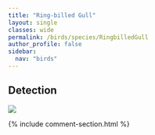 ```yaml
---
title: "Ring-billed Gull"
layout: single
classes: wide
permalink: /birds/species/RingbilledGull
author_profile: false
sidebar:
  nav: "birds"
---
```


<h2>Detection</h2>

<a href="https://beallen.github.io/DevelopmentWebsite/assets/images/birds/RingbilledGull/det.jpg">
<img src="https://beallen.github.io/DevelopmentWebsite/assets/images/birds/RingbilledGull/det.jpg">
</a>

{% include comment-section.html %}
